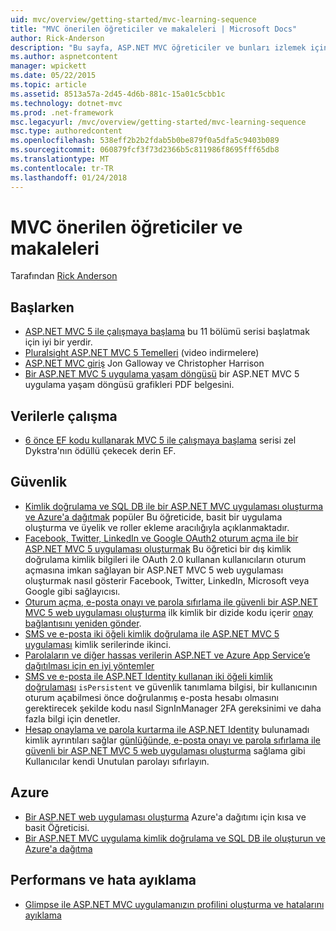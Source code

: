 ```yaml
---
uid: mvc/overview/getting-started/mvc-learning-sequence
title: "MVC önerilen öğreticiler ve makaleleri | Microsoft Docs"
author: Rick-Anderson
description: "Bu sayfa, ASP.NET MVC öğreticiler ve bunları izlemek için önerilen bir dizi bağlantılar içerir."
ms.author: aspnetcontent
manager: wpickett
ms.date: 05/22/2015
ms.topic: article
ms.assetid: 8513a57a-2d45-4d6b-881c-15a01c5cbb1c
ms.technology: dotnet-mvc
ms.prod: .net-framework
msc.legacyurl: /mvc/overview/getting-started/mvc-learning-sequence
msc.type: authoredcontent
ms.openlocfilehash: 538eff2b2b2fdab5b0be879f0a5dfa5c9403b089
ms.sourcegitcommit: 060879fcf3f73d2366b5c811986f8695fff65db8
ms.translationtype: MT
ms.contentlocale: tr-TR
ms.lasthandoff: 01/24/2018
---
```

<a name="mvc-recommended-tutorials-and-articles"></a>MVC önerilen öğreticiler ve makaleleri
====================
Tarafından [Rick Anderson](https://github.com/Rick-Anderson)

<a id="pwd"></a>
## <a name="getting-started"></a>Başlarken

- [ASP.NET MVC 5 ile çalışmaya başlama](introduction/getting-started.md) bu 11 bölümü serisi başlatmak için iyi bir yerdir.
- [Pluralsight ASP.NET MVC 5 Temelleri](https://pluralsight.com/training/Player?author=scott-allen&amp;name=aspdotnet-mvc5-fundamentals-m1-introduction&amp;mode=live&amp;clip=0&amp;course=aspdotnet-mvc5-fundamentals) (video indirmelere)
- [ASP.NET MVC giriş](https://www.microsoftvirtualacademy.com/training-courses/introduction-to-asp-net-mvc) Jon Galloway ve Christopher Harrison
- [Bir ASP.NET MVC 5 uygulama yaşam döngüsü](lifecycle-of-an-aspnet-mvc-5-application.md) bir ASP.NET MVC 5 uygulama yaşam döngüsü grafikleri PDF belgesini.

<a id="con"></a>
## <a name="working-with-data"></a>Verilerle çalışma

- [6 önce EF kodu kullanarak MVC 5 ile çalışmaya başlama](getting-started-with-ef-using-mvc/creating-an-entity-framework-data-model-for-an-asp-net-mvc-application.md) serisi zel Dykstra'nın ödüllü çekecek derin EF.

<a id="wj"></a>
## <a name="security"></a>Güvenlik

- [Kimlik doğrulama ve SQL DB ile bir ASP.NET MVC uygulaması oluşturma ve Azure'a dağıtmak](https://azure.microsoft.com/documentation/articles/web-sites-dotnet-deploy-aspnet-mvc-app-membership-oauth-sql-database/) popüler Bu öğreticide, basit bir uygulama oluşturma ve üyelik ve roller ekleme aracılığıyla açıklanmaktadır.
- [Facebook, Twitter, LinkedIn ve Google OAuth2 oturum açma ile bir ASP.NET MVC 5 uygulaması oluşturmak](../security/create-an-aspnet-mvc-5-app-with-facebook-and-google-oauth2-and-openid-sign-on.md) Bu öğretici bir dış kimlik doğrulama kimlik bilgileri ile OAuth 2.0 kullanan kullanıcıların oturum açmasına imkan sağlayan bir ASP.NET MVC 5 web uygulaması oluşturmak nasıl gösterir Facebook, Twitter, LinkedIn, Microsoft veya Google gibi sağlayıcısı.
- [Oturum açma, e-posta onayı ve parola sıfırlama ile güvenli bir ASP.NET MVC 5 web uygulaması oluşturma](../security/create-an-aspnet-mvc-5-web-app-with-email-confirmation-and-password-reset.md) ilk kimlik bir dizide kodu içerir [onay bağlantısını yeniden gönder](../security/create-an-aspnet-mvc-5-web-app-with-email-confirmation-and-password-reset.md#rsend).
- [SMS ve e-posta iki öğeli kimlik doğrulama ile ASP.NET MVC 5 uygulaması](../security/aspnet-mvc-5-app-with-sms-and-email-two-factor-authentication.md) kimlik serilerinde ikinci.
- [Parolaların ve diğer hassas verilerin ASP.NET ve Azure App Service’e dağıtılması için en iyi yöntemler](../../../identity/overview/features-api/best-practices-for-deploying-passwords-and-other-sensitive-data-to-aspnet-and-azure.md)
- [SMS ve e-posta ile ASP.NET Identity kullanan iki öğeli kimlik doğrulaması](../../../identity/overview/features-api/two-factor-authentication-using-sms-and-email-with-aspnet-identity.md) `isPersistent` ve güvenlik tanımlama bilgisi, bir kullanıcının oturum açabilmesi önce doğrulanmış e-posta hesabı olmasını gerektirecek şekilde kodu nasıl SignInManager 2FA gereksinimi ve daha fazla bilgi için denetler.
- [Hesap onaylama ve parola kurtarma ile ASP.NET Identity](../../../identity/overview/features-api/account-confirmation-and-password-recovery-with-aspnet-identity.md) bulunamadı kimlik ayrıntıları sağlar [günlüğünde, e-posta onayı ve parola sıfırlama ile güvenli bir ASP.NET MVC 5 web uygulaması oluşturma](../security/create-an-aspnet-mvc-5-web-app-with-email-confirmation-and-password-reset.md) sağlama gibi Kullanıcılar kendi Unutulan parolayı sıfırlayın.

<a id="da"></a>
## <a name="azure"></a>Azure

- [Bir ASP.NET web uygulaması oluşturma](https://azure.microsoft.com/documentation/articles/web-sites-dotnet-get-started/) Azure'a dağıtımı için kısa ve basit Öğreticisi.
- [Bir ASP.NET MVC uygulama kimlik doğrulama ve SQL DB ile oluşturun ve Azure'a dağıtma](https://azure.microsoft.com/documentation/articles/web-sites-dotnet-deploy-aspnet-mvc-app-membership-oauth-sql-database/)

<a id="perf"></a>
## <a name="performance-and-debugging"></a>Performans ve hata ayıklama

- [Glimpse ile ASP.NET MVC uygulamanızın profilini oluşturma ve hatalarını ayıklama](../performance/profile-and-debug-your-aspnet-mvc-app-with-glimpse.md)
